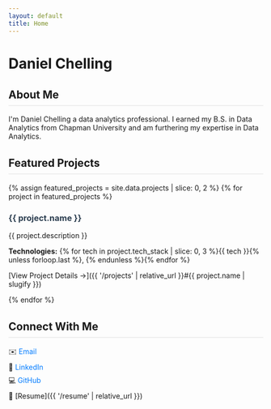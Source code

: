 ```yaml
---
layout: default
title: Home
---
```


# Daniel Chelling

## About Me

I'm Daniel Chelling a data analytics professional. I earned my B.S. in Data Analytics from Chapman University and am furthering my expertise in Data Analytics. 

## Featured Projects

{% assign featured_projects = site.data.projects | slice: 0, 2 %}
{% for project in featured_projects %}
### {{ project.name }}
{{ project.description }}

**Technologies:** {% for tech in project.tech_stack | slice: 0, 3 %}{{ tech }}{% unless forloop.last %}, {% endunless %}{% endfor %}

[View Project Details →]({{ '/projects' | relative_url }}#{{ project.name | slugify }})

{% endfor %}

## Connect With Me

- ✉️ [Email](mailto:danielchelling@gmail.com)
- 💼 [LinkedIn](https://www.linkedin.com/in/daniel-chelling-501a71200/)
- 💻 [GitHub](https://github.com/DChells)
- 📄 [Resume]({{ '/resume' | relative_url }})

<style>
/* Minimal styling to enhance readability while keeping it simple */
h1 {
  margin-bottom: 0.5rem;
}

h1 + p {
  font-size: 1.2rem;
  color: #666;
  margin-bottom: 2rem;
}

h2 {
  margin-top: 2rem;
  padding-bottom: 0.5rem;
  border-bottom: 2px solid #eee;
}

h3 {
  margin-top: 1.5rem;
  color: #2c3e50;
}

ul {
  list-style: none;
  padding-left: 0;
}

ul li {
  margin: 0.5rem 0;
}

a {
  color: #007bff;
  text-decoration: none;
}

a:hover {
  text-decoration: underline;
}
</style>
